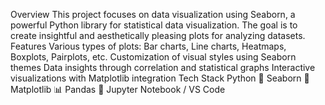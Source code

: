  Overview
This project focuses on data visualization using Seaborn, a powerful Python library for statistical data visualization. The goal is to create insightful and aesthetically pleasing plots for analyzing datasets.
Features
 Various types of plots: Bar charts, Line charts, Heatmaps, Boxplots, Pairplots, etc.
Customization of visual styles using Seaborn themes
 Data insights through correlation and statistical graphs
 Interactive visualizations with Matplotlib integration
 Tech Stack
Python 🐍
Seaborn 🎨
Matplotlib 📊
Pandas 📑
Jupyter Notebook / VS Code 
